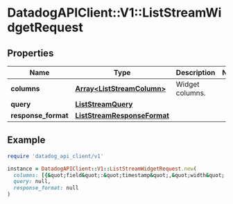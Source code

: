 # DatadogAPIClient::V1::ListStreamWidgetRequest

## Properties

| Name | Type | Description | Notes |
| ---- | ---- | ----------- | ----- |
| **columns** | [**Array&lt;ListStreamColumn&gt;**](ListStreamColumn.md) | Widget columns. |  |
| **query** | [**ListStreamQuery**](ListStreamQuery.md) |  |  |
| **response_format** | [**ListStreamResponseFormat**](ListStreamResponseFormat.md) |  |  |

## Example

```ruby
require 'datadog_api_client/v1'

instance = DatadogAPIClient::V1::ListStreamWidgetRequest.new(
  columns: [{&quot;field&quot;:&quot;timestamp&quot;,&quot;width&quot;:&quot;auto&quot;},{&quot;field&quot;:&quot;content&quot;,&quot;width&quot;:&quot;full&quot;}],
  query: null,
  response_format: null
)
```

